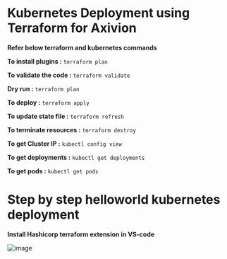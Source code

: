 # Kubernetes Deployment using Terraform for Axivion

**Refer below terraform and kubernetes commands**
  
**To install plugins :** 
```terraform plan```

**To validate the code :** 
```terraform validate```

**Dry run :** 
```terraform plan```

**To deploy :**
```terraform apply```

**To update state file :** 
```terraform refresh```

**To terminate resources :** 
```terraform destroy```

**To get Cluster IP :** 
```kubectl config view```

**To get deployments :** 
```kubectl get deployments```

**To get pods :** 
```kubectl get pods```





# Step by step helloworld kubernetes deployment



**Install Hashicorp terraform extension in VS-code**


![image](https://user-images.githubusercontent.com/101940552/168934955-7627f289-b33f-4cd3-99ce-50f7c0ab960e.png)






